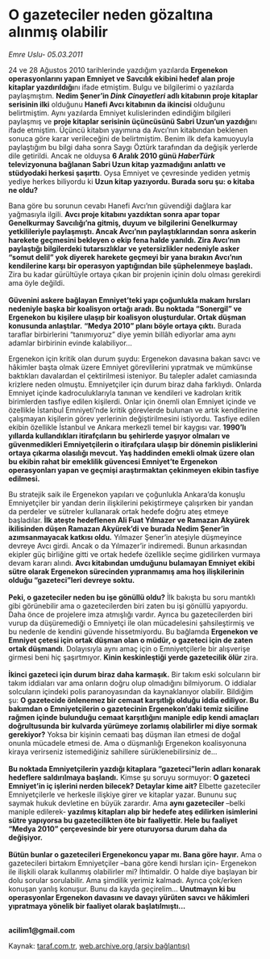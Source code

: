 # O gazeteciler neden gözaltına alınmış olabilir

*Emre Uslu- 05.03.2011*

<div class="yazi"><p>24 ve 28 Ağustos 2010 tarihlerinde yazdığım yazılarda <b>Ergenekon operasyonlarını yapan Emniyet ve Savcılık ekibini hedef alan proje kitaplar yazdırıldığı</b>nı ifade etmiştim. Bulgu ve bilgilerimi o yazılarda paylaşmıştım. <b>Nedim Şener’in <i>Dink Cinayetleri</i> adlı kitabının proje kitaplar serisinin ilki</b> olduğunu <b>Hanefi Avcı kitabının da ikincisi</b> olduğunu belirtmiştim. Aynı yazılarda Emniyet kulislerinden edindiğim bilgileri paylaşmış ve <b>proje kitaplar serisinin üçüncüsünü Sabri Uzun’un yazdığı</b>nı ifade etmiştim. Üçüncü kitabın yayımına da Avcı’nın kitabından beklenen sonuca göre karar verileceğini de belirtmiştim. Benim ilk defa kamuoyuyla paylaştığım bu bilgi daha sonra Saygı Öztürk tarafından da değişik yerlerde dile getirildi. Ancak ne olduysa <b>6 Aralık 2010 günü <i>HaberTürk</i> televizyonuna bağlanan Sabri Uzun kitap yazmadığını anlattı ve stüdyodaki herkesi şaşırttı</b>. Oysa Emniyet ve çevresinde yediden yetmiş yediye herkes biliyordu ki <b>Uzun kitap yazıyordu. Burada soru şu: o kitaba ne oldu?</b> </p>
<p>Bana göre bu sorunun cevabı Hanefi Avcı’nın güvendiği dağlara kar yağmasıyla ilgili. <b>Avcı proje kitabını yazdıktan sonra apar topar Genelkurmay Savcılığı’na gitmiş, duyum ve bilgilerini Genelkurmay yetkilileriyle paylaşmıştı. Ancak Avcı’nın paylaştıklarından sonra askerin harekete geçmesini bekleyen o ekip fena halde yanıldı. Zira Avcı’nın paylaştığı bilgilerdeki tutarsızlıklar ve yetersizlikler nedeniyle asker “somut delil” yok diyerek harekete geçmeyi bir yana bırakın Avcı’nın kendilerine karşı bir operasyon yaptığından bile şüphelenmeye başladı.</b> Zira bu kadar gürültüyle ortaya çıkan bir projenin içinin dolu olması gerekirdi ama öyle değildi. <br/><br/><b>Güvenini askere bağlayan Emniyet’teki yapı çoğunlukla makam hırsları nedeniyle başka bir koalisyon ortağı aradı. Bu noktada “Sonergil” ve Ergenekon bu kişilere ulaşıp bir koalisyon oluşturdular. Ortak düşman konusunda anlaştılar.</b> <b>“Medya 2010” planı böyle ortaya çıktı.</b> Burada taraflar birbirlerini “tanımıyoruz” diye yemin billâh ediyorlar ama aynı adamlar birbirinin evinde kalabiliyor...</p>
<p>Ergenekon için kritik olan durum şuydu: Ergenekon davasına bakan savcı ve hâkimler başta olmak üzere Emniyet görevlilerini yıpratmak ve mümkünse baktıkları davalardan el çektirilmesi isteniyor. Bu talepler adalet camiasında krizlere neden olmuştu. Emniyetçiler için durum biraz daha farklıydı. Onlarda Emniyet içinde kadroculuklarıyla tanınan ve kendileri ve kadroları kritik birimlerden tasfiye edilen kişilerdi. Onlar için önemli olan Emniyet içinde ve özellikle İstanbul Emniyeti’nde kritik görevlerde bulunan ve artık kendilerine çalışmayan kişilerin görev yerlerinin değiştirilmesini istiyordu. Tasfiye edilen ekibin özellikle İstanbul ve Ankara merkezli temel bir kaygısı var. <b>1990’lı yıllarda kullandıkları itirafçıların bu şehirlerde yaşıyor olmaları ve güvenmedikleri Emniyetçilerin o itirafçılara ulaşıp bir dönemin pisliklerini ortaya çıkarma olasılığı mevcut. Yaş haddinden emekli olmak üzere olan bu ekibin rahat bir emeklilik güvencesi Emniyet’te Ergenekon operasyonları yapan ve geçmişi araştırmaktan çekinmeyen ekibin tasfiye edilmesi.</b> </p>
<p>Bu stratejik saik ile Ergenekon yapıları ve çoğunlukla Ankara’da konuşlu Emniyetçiler bir yandan derin ilişkilerini pekiştirmeye çalışırken bir yandan da perdeler ve sütreler kullanarak ortak hedefe doğru ateş etmeye başladılar. <b>İlk ateşte hedeflenen Ali Fuat Yılmazer ve Ramazan Akyürek ikilisinden düşen Ramazan Akyürek’di ve burada Nedim Şener’in azımsanmayacak katkısı oldu.</b> Yılmazer Şener’in ateşiyle düşmeyince devreye Avcı girdi. Ancak o da Yılmazer’ir indiremedi. Bunun arkasından ekipler güç birliğine gitti ve ortak hedefe özellikle seçime gidilirken vurmaya devam kararı alındı. <b>Avcı kitabından umduğunu bulamayan Emniyet ekibi sütre olarak Ergenekon sürecinden yıpranmamış ama hoş ilişkilerinin olduğu “gazeteci”leri devreye soktu.<br/><br/></b><b>Peki, o gazeteciler neden bu işe gönüllü oldu?</b> İlk bakışta bu soru mantıklı gibi görünebilir ama o gazetecilerden biri zaten bu işi gönüllü yapıyordu. Daha önce de projelere imza atmışlığı vardır. Ayrıca bu gazetecilerden biri vurup da düşüremediği o Emniyetçi ile olan mücadelesini şahsileştirmiş ve bu nedenle de kendini güvende hissetmiyordu. Bu bağlamda <b>Ergenekon ve Emniyet çetesi için ortak düşman olan o müdür, o gazeteci için de zaten ortak düşmandı</b>. Dolayısıyla aynı amaç için o Emniyetçilerle bir alışverişe girmesi beni hiç şaşırtmıyor. <b>Kinin keskinleştiği yerde gazetecilik ölür</b> zira. <br/><br/><b>İkinci gazeteci için durum biraz daha karmaşık.</b> Bir takım eski solcuların bir takım iddiaları var ama onların doğru olup olmadığını bilmiyorum. O iddialar solcuların içindeki polis paranoyasından da kaynaklanıyor olabilir. Bildiğim şu: <b>O gazetecide önlenemez bir cemaat karşıtlığı olduğu iddia ediliyor. Bu bakımdan o Emniyetçilerin o gazetecinin Ergenekon’daki temiz siciline rağmen içinde bulunduğu cemaat karşıtlığını maniple edip kendi amaçları doğrultusunda bir kulvarda yürümeye zorlamış olabilirler mi diye sormak gerekiyor?</b> Yoksa bir kişinin cemaati baş düşman ilan etmesi de doğal onunla mücadele etmesi de. Ama o düşmanlığı Ergenekon koalisyonuna kiraya verirseniz istemediğiniz sahillere sürüklenebilirsiniz de... <br/><br/><b>Bu noktada Emniyetçilerin yazdığı kitaplara “gazeteci”lerin adları konarak hedeflere saldırılmaya başlandı.</b> Kimse şu soruyu sormuyor: <b>O gazeteci Emniyet’in iç işlerini nerden bilecek? Detaylar kime ait? </b>Elbette gazeteciler Emniyetçilerle ve herkesle ilişkiye girer ve kitaplar yazar. Bununu suç saymak hukuk devletine en büyük zarardır. Ama <b>aynı gazeteciler </b>–belki maniple edilerek-<b> yazılmış kitapları alıp bir hedefe ateş edilirken isimlerini sütre yapıyorsa bu gazetecilikten öte bir faaliyettir. Hele bu faaliyet “Medya 2010” çerçevesinde bir yere oturuyorsa durum daha da değişiyor.</b> <br/><br/><b>Bütün bunlar o gazetecileri Ergenekoncu yapar mı. Bana göre hayır.</b> Ama o gazetecileri birtakım Emniyetçiler –bana göre kendi hırsları için- Ergenekon ile ilişkili olarak kullanmış olabilirler mi? İhtimaldir. O halde diye başlayan bir dolu sorular sorulabilir. Ama şimdilik yerimiz kalmadı. Ayrıca çok/erken konuşan yanlış konuşur. Bunu da kayda geçirelim... <b>Unutmayın ki bu operasyonlar Ergenekon davasını ve davayı yürüten savcı ve hâkimleri yıpratmaya yönelik bir faaliyet olarak başlatılmıştı...</b></p>
<p><strong><br/>acilim1@gmail.com</strong></p>
</div>

Kaynak: [taraf.com.tr](http://www.taraf.com.tr:80/emre-uslu/makale-o-gazeteciler-neden-gozaltina-alinmis-olabilir.htm), [web.archive.org (arşiv bağlantısı)](http://web.archive.org/web/20130926154017/http://www.taraf.com.tr:80/emre-uslu/makale-o-gazeteciler-neden-gozaltina-alinmis-olabilir.htm)
